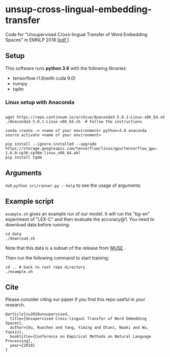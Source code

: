 
# unsup-cross-lingual-embedding-transfer
Code for "Unsupervised Cross-lingual Transfer of Word Embedding Spaces" in EMNLP 2018 [[pdf
]](https://arxiv.org/abs/1809.03633)

## Setup

This software runs __python 3.6__ with the following libraries:

- tensorflow r1.6(with cuda 9.0)
- numpy
- tqdm

### Linux setup with Anaconda

```shell

wget https://repo.continuum.io/archive/Anaconda3-5.0.1-Linux-x86_64.sh
./Anaconda3-5.0.1-Linux-x86_64.sh  # Follow the instructions

conda create -n <name of your environment> python=3.6 anaconda
source activate <name of your environment>

pip install --ignore-installed --upgrade https://storage.googleapis.com/tensorflow/linux/gpu/tensorflow_gpu-1.6.0-cp36-cp36m-linux_x86_64.whl
pip install tqdm
```

## Arguments
run ``` python src/runner.py --help ``` to see the usage of arguments

## Example script
``example.sh`` gives an example run of our model. It will run the "bg-en" experiment of "LEX-C" and then evaluate the accuracy@1. You need to download data before running:

```
cd data
./download.sh
```

Note that this data is a subset of the release from [MUSE](https://github.com/facebookresearch/MUSE) .

Then run the following command to start training:

```
cd .. # back to root repo directory
./example.sh
```

## Cite
Please consider citing our paper if you find this repo useful in your research.
```
@article{xu2018unsupervised,
  title={Unsupervised Cross-lingual Transfer of Word Embedding Spaces},
  author={Xu, Ruochen and Yang, Yiming and Otani, Naoki and Wu, Yuexin},
  booktitle={Conference on Empirical Methods on Natural Language Processing},
  year={2018}
}
```
